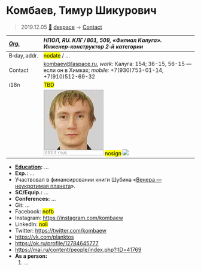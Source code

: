 # Комбаев, Тимур Шикурович
> 2019.12.05 [🚀](../index/index.md) [despace](index.md) → [Contact](contact.md)

|*[Org.](contact.md)*|*НПОЛ, RU. КЛГ / 801, 509, «Филиал Калуга». Инженер‑конструктор 2‑й категории*|
|:--|:--|
|B‑day, addr.|<mark>nodate</mark> / …|
|Contact|<kombaev@laspace.ru>, *work:* Калуга: 154; 36-15, 56-15 — если он в Химках; *mobile:* +7(930)753-01-14, +7(910)512-69-32|
|i18n|<mark>TBD</mark>|
| |[![](f/contact/k/kombaev1_photo_thumb.jpg)](f/contact/k/kombaev1_photo.jpg) <mark>nosign</mark> [![](f/contact//1_sign_thumb.jpg)](f/contact//1_sign.png)|

   - **[Education](edu.md):** …
   - **Exp.:** …
   - Участвовал в финансировании книги Шубина «[Венера — неукротимая планета](book_shubin_veneranp.md)».
   - **SC/Equip.:** …
   - **Conferences:** …
   - Git: …
   - Facebook: <mark>nofb</mark>
   - Instagram: <https://instagram.com/kombaew>
   - LinkedIn: <mark>noli</mark>
   - Twitter: <https://twitter.com/kombaew>
   - <https://vk.com/planktos>
   - <https://ok.ru/profile/12784645777>
   - <https://mai.ru/content/people/index.php?:ID=41769>
   - **As a person:**
      1. …
